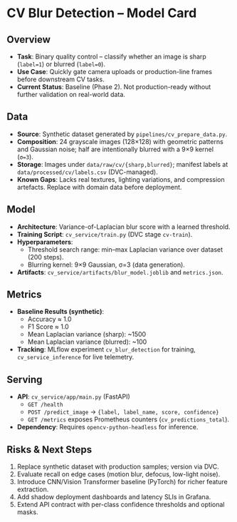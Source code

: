 # CV Blur Detection – Model Card

## Overview

- **Task**: Binary quality control – classify whether an image is sharp (`label=1`) or blurred (`label=0`).
- **Use Case**: Quickly gate camera uploads or production-line frames before downstream CV tasks.
- **Current Status**: Baseline (Phase 2). Not production-ready without further validation on real-world data.

## Data

- **Source**: Synthetic dataset generated by `pipelines/cv_prepare_data.py`.
- **Composition**: 24 grayscale images (128×128) with geometric patterns and Gaussian noise; half are intentionally blurred with a 9×9 kernel (`σ=3`).
- **Storage**: Images under `data/raw/cv/{sharp,blurred}`; manifest labels at `data/processed/cv/labels.csv` (DVC-managed).
- **Known Gaps**: Lacks real textures, lighting variations, and compression artefacts. Replace with domain data before deployment.

## Model

- **Architecture**: Variance-of-Laplacian blur score with a learned threshold.
- **Training Script**: `cv_service/train.py` (DVC stage `cv-train`).
- **Hyperparameters**:
  - Threshold search range: min–max Laplacian variance over dataset (200 steps).
  - Blurring kernel: 9×9 Gaussian, σ=3 (data generation).
- **Artifacts**: `cv_service/artifacts/blur_model.joblib` and `metrics.json`.

## Metrics

- **Baseline Results (synthetic)**:
  - Accuracy ≈ 1.0
  - F1 Score ≈ 1.0
  - Mean Laplacian variance (sharp): ~1500
  - Mean Laplacian variance (blurred): ~100
- **Tracking**: MLflow experiment `cv_blur_detection` for training, `cv_service_inference` for live telemetry.

## Serving

- **API**: `cv_service/app/main.py` (FastAPI)
  - `GET /health`
  - `POST /predict_image` → `{label, label_name, score, confidence}`
  - `GET /metrics` exposes Prometheus counters (`cv_predictions_total`).
- **Dependency**: Requires `opencv-python-headless` for inference.

## Risks & Next Steps

1. Replace synthetic dataset with production samples; version via DVC.
2. Evaluate recall on edge cases (motion blur, defocus, low-light noise).
3. Introduce CNN/Vision Transformer baseline (PyTorch) for richer feature extraction.
4. Add shadow deployment dashboards and latency SLIs in Grafana.
5. Extend API contract with per-class confidence thresholds and optional masks.
